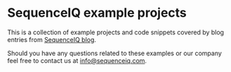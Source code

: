 SequenceIQ example projects
============================

This is a collection of example projects and code snippets covered by blog entries from [SequenceIQ blog](blog.sequenceiq.com). 

Should you have any questions related to these examples or our company feel free to contact us at info@sequenceiq.com.
